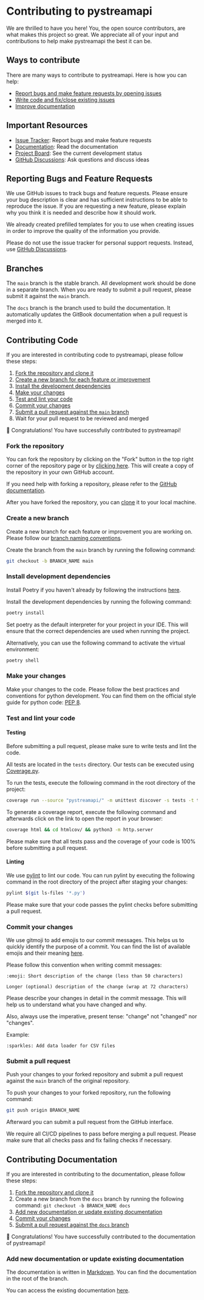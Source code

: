 # Contributing to pystreamapi

We are thrilled to have you here! You, the open source contributors, are what makes this project so great. We appreciate
all of your input and contributions to help make pystreamapi the best it can be.

## Ways to contribute

There are many ways to contribute to pystreamapi. Here is how you can help:

- [Report bugs and make feature requests by opening issues](#reporting-bugs-and-feature-requests)
- [Write code and fix/close existing issues](#contributing-code)
- [Improve documentation](#contributing-documentation)

## Important Resources

- [Issue Tracker](https://github.com/PickwickSoft/pystreamapi/issues): Report bugs and make feature requests
- [Documentation](https://pystreamapi.pickwicksoft.org/): Read the documentation
- [Project Board](https://github.com/orgs/PickwickSoft/projects/11): See the current development status
- [GitHub Discussions](https://github.com/PickwickSoft/pystreamapi/discussions): Ask questions and discuss ideas

## Reporting Bugs and Feature Requests

We use GitHub issues to track bugs and feature requests. Please ensure your bug description is clear and has sufficient
instructions to be able to reproduce the issue. If you are requesting a new feature, please explain why you think it is
needed and describe how it should work.

We already created prefilled templates for you to use when creating issues in order to improve the quality of the
information you provide.

Please do not use the issue tracker for personal support requests. Instead,
use [GitHub Discussions](https://github.com/PickwickSoft/pystreamapi/discussions/categories/q-a).

## Branches

The `main` branch is the stable branch. All development work should be done in a separate branch. When you are ready to
submit a pull request, please submit it against the `main` branch.

The `docs` branch is the branch used to build the documentation. It automatically updates the GitBook documentation when
a pull request is merged into it.

## Contributing Code

If you are interested in contributing code to pystreamapi, please follow these steps:

1. [Fork the repository and clone it](#fork-the-repository)
2. [Create a new branch for each feature or improvement](#create-a-new-branch)
3. [Install the development dependencies](#install-development-dependencies)
4. [Make your changes](#make-your-changes)
5. [Test and lint your code](#test-and-lint-your-code)
6. [Commit your changes](#commit-your-changes)
7. [Submit a pull request against the `main` branch]()
8. Wait for your pull request to be reviewed and merged

:tada: Congratulations! You have successfully contributed to pystreamapi!

### Fork the repository

You can fork the repository by clicking on the "Fork" button in the top right corner of the repository page or
by [clicking here](https://github.com/PickwickSoft/pystreamapi/fork). This will create a copy of the repository in your
own GitHub account.

If you need help with forking a repository, please refer to
the [GitHub documentation](https://docs.github.com/en/github/getting-started-with-github/fork-a-repo).

After you have forked the repository, you can [clone](https://help.github.com/articles/cloning-a-repository/) it to your
local machine.

### Create a new branch

Create a new branch for each feature or improvement you are working on. Please follow
our [branch naming conventions](https://github.com/PickwickSoft/conventions/blob/main/BRANCH_NAMING.md).

Create the branch from the `main` branch by running the following command:

```bash
git checkout -b BRANCH_NAME main
```

### Install development dependencies

Install Poetry if you haven't already by following the
instructions [here](https://python-poetry.org/docs/#installation).

Install the development dependencies by running the following command:

```bash
poetry install
```

Set poetry as the default interpreter for your project in your IDE. This will ensure that the correct dependencies are
used when running the project.

Alternatively, you can use the following command to activate the virtual environment:

```bash
poetry shell
```

### Make your changes

Make your changes to the code. Please follow the best practices and conventions for python development. You can find
them on the official style guide for python code: [PEP 8](https://www.python.org/dev/peps/pep-0008/).

### Test and lint your code

#### Testing

Before submitting a pull request, please make sure to write tests and lint the code.

All tests are located in the `tests` directory. Our tests can be executed
using [Coverage.py](https://coverage.readthedocs.io/).

To run the tests, execute the following command in the root directory of the project:

```bash
coverage run --source "pystreamapi/" -m unittest discover -s tests -t tests --pattern 'test_*.py'
```

To generate a coverage report, execute the following command and afterwards click on the link to open the report in your
browser:

```bash
coverage html && cd htmlcov/ && python3 -m http.server
```

Please make sure that all tests pass and the coverage of your code is 100% before submitting a pull request.

#### Linting

We use [pylint](https://pylint.readthedocs.io/en/latest/) to lint our code. You can run pylint by executing the
following command in the
root directory of the project after staging your changes:

```bash
pylint $(git ls-files '*.py')
```

Please make sure that your code passes the pylint checks before submitting a pull request.

### Commit your changes

We use gitmoji to add emojis to our commit messages. This helps us to quickly identify the purpose of a commit. You can
find the list of available emojis and their meaning [here](https://gitmoji.dev/).

Please follow this convention when writing commit messages:

```
:emoji: Short description of the change (less than 50 characters)

Longer (optional) description of the change (wrap at 72 characters)
```

Please describe your changes in detail in the commit message. This will help us to understand what you have changed and
why.

Also, always use the imperative, present tense: "change" not "changed" nor "changes".

Example:

```
:sparkles: Add data loader for CSV files
```

### Submit a pull request

Push your changes to your forked repository and submit a pull request against the `main` branch of the original
repository.

To push your changes to your forked repository, run the following command:

```bash
git push origin BRANCH_NAME
```

Afterward you can submit a pull request from the GitHub interface.

We require all CI/CD pipelines to pass before merging a pull request. Please make sure that all checks pass and fix
failing checks if necessary.

## Contributing Documentation

If you are interested in contributing to the documentation, please follow these steps:

1. [Fork the repository and clone it](#fork-the-repository)
2. Create a new branch from the `docs` branch by running the following command: `git checkout -b BRANCH_NAME docs`
3. [Add new documentation or update existing documentation](#add-new-documentation-or-update-existing-documentation)
4. [Commit your changes](#commit-your-changes)
5. [Submit a pull request against the `docs` branch](#submit-a-pull-request)

:tada: Congratulations! You have successfully contributed to the documentation of pystreamapi!

### Add new documentation or update existing documentation

The documentation is written in [Markdown](https://www.markdownguide.org/). You can find the documentation in the root
of the branch.

You can access the existing documentation [here](https://pystreamapi.pickwicksoft.org/).
